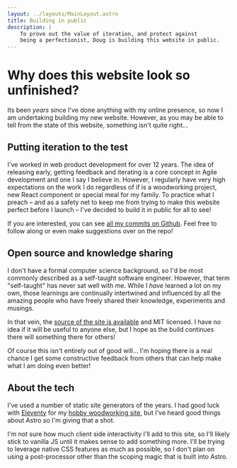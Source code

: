 ```yaml
---
layout: ../layouts/MainLayout.astro
title: Building in public
description: |
    To prove out the value of iteration, and protect against
    being a perfectionist, Doug is building this website in public.
---
```


# Why does this website look so unfinished?

Its been _years_ since I've done anything with my online presence, so now I am undertaking building my new website. However, as you may be able to tell from the state of this website, something isn't quite right…

## Putting iteration to the test

I've worked in web product development for over 12 years. The idea of releasing early, getting feedback and iterating is a core concept in Agile development and one I say I believe in. However, I regularly have very high expectations on the work I do regardless of if is a woodworking project, new React component or special meal for my family. To practice what I preach – and as a safety net to keep me from trying to make this website perfect before I launch – I've decided to build it in public for all to see!

If you are interested, you can see [all my commits on Github](https://github.com/dcneiner/dougneiner.com/commits/main/). Feel free to follow along or even make suggestions over on the repo!

## Open source and knowledge sharing

I don't have a formal computer science background, so I'd be most commonly described as a self-taught software engineer. However, that term "self-taught" has never sat well with me. While I _have_ learned a lot on my own, those learnings are continually intertwined and influenced by all the amazing people who have freely shared their knowledge, experiments and musings.

In that vein, the [source of the site is available](https://github.com/dcneiner/dougneiner.com) and MIT licensed. I have no idea if it will be useful to anyone else, but I hope as the build continues there will something there for others!

Of course this isn't entirely out of good will… I'm hoping there is a real chance I get some constructive feedback from others that can help make what I am doing even better!

## About the tech

I've used a number of static site generators of the years. I had good luck with [Eleventy](https://www.11ty.dev/) for my [hobby woodworking site](https://dnhandcrafted.com/), but I've heard good things about Astro so I'm giving that a shot.

I'm not sure how much client side interactivity I'll add to this site, so I'll likely stick to vanilla JS until it makes sense to add something more. I'll be trying to leverage native CSS features as much as possible, so I don't plan on using a post-processor other than the scoping magic that is built into Astro.